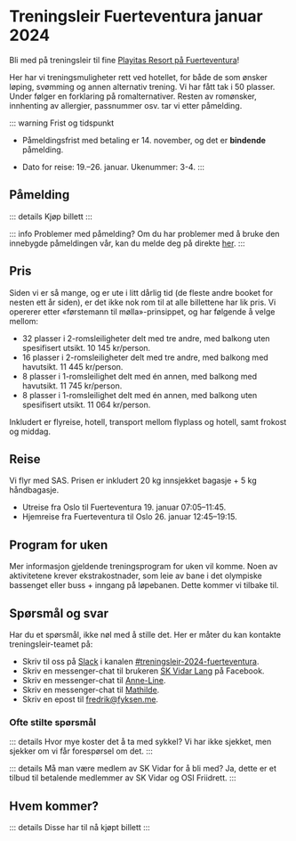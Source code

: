 # Treningsleir Fuerteventura januar 2024


Bli med på treningsleir til fine [Playitas Resort på Fuerteventura](https://www.playitas.net/)!

Her har vi treningsmuligheter rett ved hotellet, for både de som ønsker løping, svømming og annen alternativ trening. Vi har fått tak i 50 plasser. Under følger en forklaring på romalternativer. Resten av romønsker, innhenting av allergier, passnummer osv. tar vi etter påmelding. 


::: warning Frist og tidspunkt
* Påmeldingsfrist med betaling er 14. november, og det er **bindende** påmelding.

* Dato for reise: 19.–26. januar. Ukenummer: 3-4.
:::


## Påmelding

<script setup>
import PretixWidgetCompat from '/arrangementer/PretixWidgetCompat.vue'
import AttendeesTable from '/arrangementer/attendees.vue'
</script>

::: details Kjøp billett
<PretixWidgetCompat eventId="treningsleir-V23" />
:::

::: info Problemer med påmelding?
Om du har problemer med å bruke den innebygde påmeldingen vår, kan du melde deg på direkte [her](https://tickets.skvidar.run/SKV/treningsleir-V23/).
:::


## Pris
Siden vi er så mange, og er ute i litt dårlig tid (de fleste andre booket for nesten ett år siden), er det ikke nok rom til at alle billettene har lik pris. Vi opererer etter «førstemann til mølla»-prinsippet, og har følgende å velge mellom:

* 32 plasser i 2-romsleiligheter delt med tre andre, med balkong uten spesifisert utsikt. 10 145 kr/person.
* 16 plasser i 2-romsleiligheter delt med tre andre, med balkong med havutsikt. 11 445 kr/person.
* 8 plasser i 1-romsleilighet delt med én annen, med balkong med havutsikt. 11 745 kr/person.
* 8 plasser i 1-romsleilighet delt med én annen, med balkong uten spesifisert utsikt. 11 064 kr/person.

Inkludert er flyreise, hotell, transport mellom flyplass og hotell, samt frokost og middag. 

## Reise
Vi flyr med SAS. Prisen er inkludert 20 kg innsjekket bagasje + 5 kg håndbagasje.


* Utreise fra Oslo til Fuerteventura 19. januar 07:05–11:45.
* Hjemreise fra Fuerteventura til Oslo 26. januar 12:45–19:15.

## Program for uken

Mer informasjon gjeldende treningsprogram for uken vil komme. Noen av aktivitetene krever ekstrakostnader, som leie av bane i det olympiske bassenget eller buss + inngang på løpebanen. Dette kommer vi tilbake til.

## Spørsmål og svar

Har du et spørsmål, ikke nøl med å stille det.  Her er måter du kan kontakte treningsleir-teamet på:

* Skriv til oss på [Slack](/diverse/chat) i kanalen [#treningsleir-2024-fuerteventura](https://skvidar.slack.com/archives/C060ET4ELPR).
* Skriv en messenger-chat til brukeren [SK Vidar Lang](https://www.facebook.com/SKVidarLang) på Facebook.
* Skriv en messenger-chat til [Anne-Line](https://www.facebook.com/annelmc).
* Skriv en messenger-chat til [Mathilde](https://www.facebook.com/mathilde.theis1).
* Skriv en epost til fredrik@fyksen.me.

### Ofte stilte spørsmål

::: details Hvor mye koster det å ta med sykkel?
Vi har ikke sjekket, men sjekker om vi får forespørsel om det.
:::

::: details Må man være medlem av SK Vidar for å bli med?
Ja, dette er et tilbud til betalende medlemmer av SK Vidar og OSI Friidrett.
:::

## Hvem kommer?

::: details Disse har til nå kjøpt billett
<AttendeesTable eventId="treningsleir-V23"/>
:::
